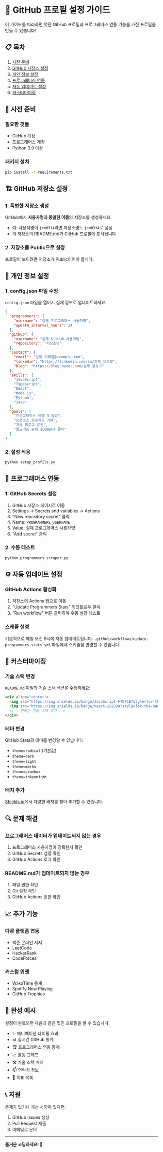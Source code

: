 # 🚀 GitHub 프로필 설정 가이드

이 가이드를 따라하면 멋진 GitHub 프로필과 프로그래머스 연동 기능을 가진 프로필을 만들 수 있습니다!

## 📋 목차

1. [사전 준비](#사전-준비)
2. [GitHub 저장소 설정](#github-저장소-설정)
3. [개인 정보 설정](#개인-정보-설정)
4. [프로그래머스 연동](#프로그래머스-연동)
5. [자동 업데이트 설정](#자동-업데이트-설정)
6. [커스터마이징](#커스터마이징)

## 🔧 사전 준비

### 필요한 것들
- GitHub 계정
- 프로그래머스 계정
- Python 3.9 이상

### 패키지 설치
```bash
pip install -r requirements.txt
```

## 🏗️ GitHub 저장소 설정

### 1. 특별한 저장소 생성
GitHub에서 **사용자명과 동일한 이름**의 저장소를 생성하세요.
- 예: 사용자명이 `jcm0314`라면 저장소명도 `jcm0314`로 설정
- 이 저장소의 README.md가 GitHub 프로필에 표시됩니다

### 2. 저장소를 Public으로 설정
프로필이 보이려면 저장소가 Public이어야 합니다.

## 👤 개인 정보 설정

### 1. config.json 파일 수정
`config.json` 파일을 열어서 실제 정보로 업데이트하세요:

```json
{
  "programmers": {
    "username": "실제_프로그래머스_사용자명",
    "update_interval_hours": 24
  },
  "github": {
    "username": "실제_GitHub_사용자명",
    "repository": "저장소명"
  },
  "contact": {
    "email": "실제_이메일@example.com",
    "linkedin": "https://linkedin.com/in/실제_프로필",
    "blog": "https://blog.naver.com/실제_블로그"
  },
  "skills": [
    "JavaScript",
    "TypeScript", 
    "React",
    "Node.js",
    "Python",
    "Java"
  ],
  "goals": [
    "프로그래머스 레벨 3 달성",
    "오픈소스 프로젝트 기여",
    "기술 블로그 운영",
    "알고리즘 문제 1000문제 풀이"
  ]
}
```

### 2. 설정 적용
```bash
python setup_profile.py
```

## 🔗 프로그래머스 연동

### 1. GitHub Secrets 설정
1. GitHub 저장소 페이지로 이동
2. Settings → Secrets and variables → Actions
3. "New repository secret" 클릭
4. Name: `PROGRAMMERS_USERNAME`
5. Value: 실제 프로그래머스 사용자명
6. "Add secret" 클릭

### 2. 수동 테스트
```bash
python programmers_scraper.py
```

## ⚙️ 자동 업데이트 설정

### GitHub Actions 활성화
1. 저장소의 Actions 탭으로 이동
2. "Update Programmers Stats" 워크플로우 클릭
3. "Run workflow" 버튼 클릭하여 수동 실행 테스트

### 스케줄 설정
기본적으로 매일 오전 9시에 자동 업데이트됩니다.
`.github/workflows/update-programmers-stats.yml` 파일에서 스케줄을 변경할 수 있습니다.

## 🎨 커스터마이징

### 기술 스택 변경
`README.md` 파일의 기술 스택 섹션을 수정하세요:

```markdown
<div align="center">
  <img src="https://img.shields.io/badge/JavaScript-F7DF1E?style=for-the-badge&logo=javascript&logoColor=black" />
  <img src="https://img.shields.io/badge/React-20232A?style=for-the-badge&logo=react&logoColor=61DAFB" />
  <!-- 원하는 기술 스택 추가 -->
</div>
```

### 테마 변경
GitHub Stats의 테마를 변경할 수 있습니다:
- `theme=radical` (기본값)
- `theme=dark`
- `theme=light`
- `theme=merko`
- `theme=gruvbox`
- `theme=tokyonight`

### 배지 추가
[Shields.io](https://shields.io/)에서 다양한 배지를 찾아 추가할 수 있습니다.

## 🔍 문제 해결

### 프로그래머스 데이터가 업데이트되지 않는 경우
1. 프로그래머스 사용자명이 정확한지 확인
2. GitHub Secrets 설정 확인
3. GitHub Actions 로그 확인

### README.md가 업데이트되지 않는 경우
1. 파일 권한 확인
2. Git 설정 확인
3. GitHub Actions 권한 확인

## 📈 추가 기능

### 다른 플랫폼 연동
- 백준 온라인 저지
- LeetCode
- HackerRank
- CodeForces

### 커스텀 위젯
- WakaTime 통계
- Spotify Now Playing
- GitHub Trophies

## 🎯 완성 예시

설정이 완료되면 다음과 같은 멋진 프로필을 볼 수 있습니다:

- ✨ 애니메이션 타이핑 효과
- 📊 실시간 GitHub 통계
- 🏆 프로그래머스 연동 통계
- 📈 활동 그래프
- 🛠️ 기술 스택 배지
- 📫 연락처 정보
- 🎯 목표 목록

## 📞 지원

문제가 있거나 개선 사항이 있다면:
1. GitHub Issues 생성
2. Pull Request 제출
3. 이메일로 문의

---

**즐거운 코딩하세요! 🚀** 